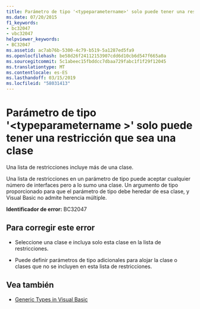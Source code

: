 ```yaml
---
title: Parámetro de tipo '<typeparametername>' solo puede tener una restricción que sea una clase
ms.date: 07/20/2015
f1_keywords:
- bc32047
- vbc32047
helpviewer_keywords:
- BC32047
ms.assetid: ac7ab76b-5300-4c79-b519-5a1287ed5fa9
ms.openlocfilehash: be58d26f24112153907cdd6d10cb6d547f665a0a
ms.sourcegitcommit: 5c1abeec15fbddcc7dbaa729fabc1f1f29f12045
ms.translationtype: MT
ms.contentlocale: es-ES
ms.lasthandoff: 03/15/2019
ms.locfileid: "58031413"
---
```

# <a name="type-parameter-typeparametername-can-only-have-one-constraint-that-is-a-class"></a>Parámetro de tipo '\<typeparametername >' solo puede tener una restricción que sea una clase
Una lista de restricciones incluye más de una clase.  
  
 Una lista de restricciones en un parámetro de tipo puede aceptar cualquier número de interfaces pero a lo sumo una clase. Un argumento de tipo proporcionado para que el parámetro de tipo debe heredar de esa clase, y Visual Basic no admite herencia múltiple.  
  
 **Identificador de error:** BC32047  
  
## <a name="to-correct-this-error"></a>Para corregir este error  
  
-   Seleccione una clase e incluya solo esta clase en la lista de restricciones.  
  
-   Puede definir parámetros de tipo adicionales para alojar la clase o clases que no se incluyen en esta lista de restricciones.  
  
## <a name="see-also"></a>Vea también

- [Generic Types in Visual Basic](../../visual-basic/programming-guide/language-features/data-types/generic-types.md)

